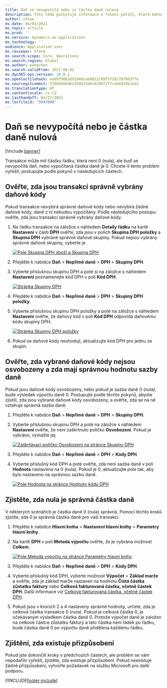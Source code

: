 ```yaml
---
title: Daň se nevypočítá nebo je částka daně nulová
description: Toto téma poskytuje informace o řešení potíží, které mohou pomoci, když je částka daně 0 (nula) nebo se daň nevypočítá.
author: shtao
ms.date: 04/01/2021
ms.topic: article
ms.prod: ''
ms.service: dynamics-ax-applications
ms.technology: ''
audience: Application user
ms.reviewer: kfend
ms.search.scope: Core, Operations
ms.search.region: Global
ms.author: wangchen
ms.search.validFrom: 2021-04-01
ms.dyn365.ops.version: 10.0.1
ms.openlocfilehash: ead979081692d4dcee9812c89f5f10c7879d3f7e
ms.sourcegitcommit: 57668404d61359b33e0c0280f2f7c4eb829b1ed2
ms.translationtype: HT
ms.contentlocale: cs-CZ
ms.lasthandoff: 04/27/2021
ms.locfileid: "5947608"
---
```

# <a name="tax-isnt-calculated-or-the-tax-amount-is-zero"></a>Daň se nevypočítá nebo je částka daně nulová

[!include [banner](../includes/banner.md)]

Transakce může mít částku řádku, která není 0 (nula), ale buď se nevypočítá daň, nebo vypočítaná částka daně je 0. Chcete-li tento problém vyřešit, postupujte podle pokynů v následujících částech.

## <a name="verify-that-tax-codes-are-correctly-selected-by-the-transaction"></a>Ověřte, zda jsou transakcí správně vybrány daňové kódy

Pokud transakce nevybírá správné daňové kódy nebo nevybírá žádné daňové kódy, daně z ní nebudou vypočítány. Podle následujícího postupu ověřte, zda jsou transakcí správně vybrány daňové kódy. 

1. Na řádku transakce na záložce s náhledem **Detaily řádku** na kartě **Nastavení** v části **DPH** ověřte, zda jsou v polích **Skupina DPH položky** a **Skupina DPH** vybrané správné daňové skupiny. Pokud nejsou vybrány správné daňové skupiny, vyberte je.

    [![Pole Skupina DPH zboží a Skupina DPH](./media/tax-not-calculated-tax-amount-zero-Picture1.png)](./media/tax-not-calculated-tax-amount-zero-Picture1.png)

2. Přejděte k nabídce **Daň** \> **Nepřímé daně** \> **DPH** \> **Skupiny DPH**.
3. Vyberte příslušnou skupinu DPH a poté si na záložce s náhledem **Nastavení** poznamenejte kód DPH v poli **Kód DPH**.

    [![Stránka Skupiny DPH](./media/tax-not-calculated-tax-amount-zero-Picture2.png)](./media/tax-not-calculated-tax-amount-zero-Picture2.png)

4. Přejděte k nabídce **Daň** \> **Nepřímé daně** \> **DPH** \> **Skupiny DPH položky**.
5. Vyberte příslušnou skupinu DPH položky a poté na záložce s náhledem **Nastavení** ověřte, že daňový kód v poli **Kód DPH** odpovídá daňovému kódu skupiny DPH.

    [![Stránka Skupiny DPH položky](./media/tax-not-calculated-tax-amount-zero-Picture3.png)](./media/tax-not-calculated-tax-amount-zero-Picture3.png)

6. Pokud se daňové kódy neshodují, aktualizujte kód DPH pro jednu ze skupin.

## <a name="verify-that-the-selected-tax-codes-arent-exempt-and-that-they-have-the-correct-tax-rate-value"></a>Ověřte, zda vybrané daňové kódy nejsou osvobozeny a zda mají správnou hodnotu sazby daně

Pokud jsou daňové kódy osvobozeny, nebo pokud je sazba daně 0 (nula), bude výsledek výpočtu daně 0. Postupujte podle těchto pokynů, abyste zjistili, zda jsou vybrané daňové kódy osvobozeny, a ověřte, zda se na ně vztahuje správná sazba daně.

1. Přejděte k nabídce **Daň** \> **Nepřímé daně** \> **DPH** \> **Skupiny DPH**.
2. Vyberte příslušnou skupinu DPH a poté na záložce s náhledem **Nastavení** ověřte, že není zaškrtnuto políčko **Osvobození**. Pokud je vybráno, vymažte jej.

    [![Zaškrtávací políčko Osvobození na stránce Skupiny DPH](./media/tax-not-calculated-tax-amount-zero-Picture4.png)](./media/tax-not-calculated-tax-amount-zero-Picture4.png)

3. Přejděte k nabídce **Daň** \> **Nepřímé daně** \> **DPH** \> **Kódy DPH**.
4. Vyberte příslušný kód DPH a poté ověřte, zda není sazba daně v poli **Hodnota** nastavena na 0 (nula). Pokud je 0, aktualizujte pole tak, aby bylo nastaveno na správnou sazbu daně.

    [![Pole Hodnota na stránce Hodnoty kódu DPH](./media/tax-not-calculated-tax-amount-zero-Picture5.png)](./media/tax-not-calculated-tax-amount-zero-Picture5.png)

## <a name="determine-whether-zero-is-the-correct-tax-amount"></a>Zjistěte, zda nula je správná částka daně

V některých scénářích je částka daně 0 (nula) správná. Pomocí těchto kroků zjistíte, zda 0 je správná částka daně pro vaši transakci.

1. Přejděte k nabídce **Hlavní kniha** \> **Nastavení hlavní knihy** \> **Parametry hlavní knihy**.
2. Na kartě **DPH** v poli **Metoda výpočtu** ověřte, že je vybrána možnost **Celkem**.

    [![Pole Metoda výpočtu na stránce Parametry hlavní knihy](./media/tax-not-calculated-tax-amount-zero-Picture6.png)](./media/tax-not-calculated-tax-amount-zero-Picture6.png)

3. Přejděte k nabídce **Daň** \> **Nepřímé daně** \> **DPH** \> **Kódy DPH**.
4. Vyberte příslušný kód DPH, vyberte možnost **Výpočet** \> **Základ marže** a ověřte, zda je základ marže nastaven na hodnotu **Čistá částka zůstatku faktury** nebo **Celková fakturovaná částka, včetně částek DPH**. Další informace viz [Celková fakturovaná částka, včetně částek DPH](marginal-base-field.md#invoice-total-incl-other-sales-tax-amounts).
5. Pokud jsou v krocích 2 a 4 nastaveny správné hodnoty, určete, zda je celková částka transakce 0 (nula). Pokud je celková částka 0, je očekávaným výsledkem částka daně 0. Protože výpočet daně je založen na celkové částce zůstatku faktury a tato částka není řádek po řádku, bude částka daně 0 po výpočtu daně přidělena každému řádku.

## <a name="determine-whether-customization-exists"></a>Zjištění, zda existuje přizpůsobení

Pokud jste dokončili kroky v předchozích částech, ale problém se vám nepodařilo vyřešit, zjistěte, zda existuje přizpůsobení. Pokud neexistuje žádné přizpůsobení, vytvořte požadavek na službu Microsoft pro další podporu.

[!INCLUDE[footer-include](../../includes/footer-banner.md)]
